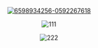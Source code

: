 <p align=center><a href='https://goo.su/mSD7Z4x'><img src='https://i.postimg.cc/TPKnkxfX/6598934256-0592267618.png' border='0' alt='6598934256-0592267618'/></a>
<p align=center><img src='https://i.postimg.cc/HkRt1nSL/111.jpg' border='0' alt='111'/></a>
<p align=center><img src='https://i.postimg.cc/k4dFDZP3/222.jpg' border='0' alt='222'/></a>
